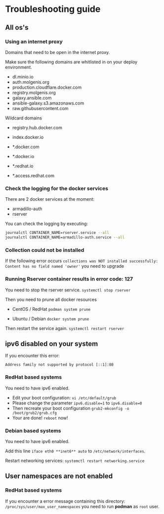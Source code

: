 # Troubleshooting guide

## All os's

### Using an internet proxy
Domains that need to be open in the internet proxy. 

Make sure the following domains are whitlisted in on your deploy environment.

* dl.minio.io
* auth.molgenis.org
* production.cloudflare.docker.com
* registry.molgenis.org
* galaxy.ansible.com
* ansible-galaxy.s3.amazonaws.com
* raw.githubusercontent.com

Wildcard domains
* registry.hub.docker.com
* index.docker.io

* *.docker.com
* *.docker.io
* *.redhat.io
* *.access.redhat.com

### Check the logging for the docker services
There are 2 docker services at the moment:
- armadillo-auth
- rserver

You can check the logging by executing:
```bash
journalctl CONTAINER_NAME=rserver.service --all
journalctl CONTAINER_NAME=armadillo-auth.service --all
```
### Collection could not be installed
If the following error occurs `collections was NOT installed successfully: Content has no field named 'owner'` you need to upgrade 

### Running Rserver container results in error code: 127
You need to stop the rserver service.
`systemctl stop rserver`

Then you need to prune all docker resources
* CentOS / RedHat
  `podman system prune`

* Ubuntu / Debian
  `docker system prune`

Then restart the service again. 
`systemctl restart rserver`

## ipv6 disabled on your system
If you encounter this error:

`Address family not supported by protocol [::1]:80`
### RedHat based systems
You need to have ipv6 enabled.

* Edit your boot configuration: `vi /etc/default/grub`
* Please change the parameter `ipv6.disable=1` to `ipv6.disable=0`
* Then recreate your boot configuration `grub2-mkconfig -o /boot/grub2/grub.cfg`
* Your are done! `reboot` now!
### Debian based systems
You need to have ipv6 enabled.

Add this line `iface eth0 **inet6** auto` to `/etc/network/interfaces`.

Restart networking services: `systemctl restart networking.service`

## User namespaces are not enabled 
### RedHat based systems
If you encounter a error message containing this directory: `/proc/sys/user/max_user_namespaces` you need to run **podman** as `root` user.

